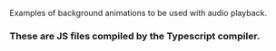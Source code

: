 Examples of background animations to be used with audio
playback.

### These are JS files compiled by the Typescript compiler.
